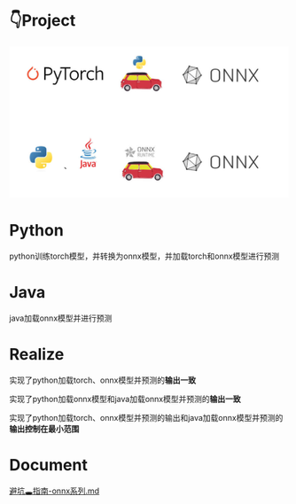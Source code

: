 # 👇Project

![输入图片说明](python/assets/Snipaste_2023-05-17_16-31-02.jpg)

# Python
python训练torch模型，并转换为onnx模型，并加载torch和onnx模型进行预测

# Java
java加载onnx模型并进行预测

# Realize
实现了python加载torch、onnx模型并预测的**输出一致**

实现了python加载onnx模型和java加载onnx模型并预测的**输出一致**

实现了python加载torch、onnx模型并预测的输出和java加载onnx模型并预测的**输出控制在最小范围**

# Document
[避坑🕳指南-onnx系列.md](https://gitee.com/jhcyun/py-onnx-java-demo/blob/master/python/%E8%B8%A9%E5%9D%91%E6%8C%87%E5%8D%97-onnx%E7%B3%BB%E5%88%97.md)
